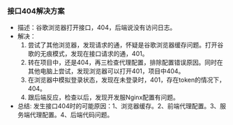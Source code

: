 
### 接口404解决方案
- 描述：谷歌浏览器打开接口，404，后端说没有访问日志。
- 解决：
    1. 尝试了其他浏览器，发现请求的通，怀疑是谷歌浏览器缓存问题。打开谷歌的无痕模式，发现在接口请求的通，401。
    2. 转在项目中，还是404，再三检查代理配置，排除配置错误原因。同时在其他电脑上尝试，发现浏览器可以打开401，项目中404。
    3. 在浏览器中模拟登录状态，发现在未登录时，401，存在token的情况下，404。
    4. 跟后端反应，检查以后，发现开发服Nginx配置有问题。
- 总结: 发生接口404时的可能原因：1、浏览器缓存。2、前端代理配置。3、服务端代理配置。4、后端代码问题。
